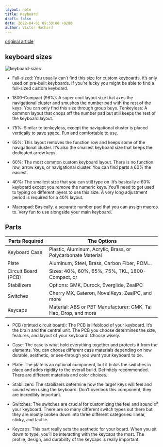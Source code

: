 ```yaml
---
layout: note
title: Keyboard
draft: false
date: 2022-04-01 09:30:00 +0200
author: Victor Hachard
---
```


[original article](https://switchandclick.com/how-to-build-a-keyboard/)

## keyboard sizes

![keyboard-sizes]({{site.baseurl}}/res/keyboard/keyboard-sizes.jpg)

-   Full-sized: You usually can’t find this size for custom keyboards, it’s only used on pre-built keyboards. If you’re lucky you might be able to find a full-sized custom keyboard.

-   1800-Compact (96%): A super cool layout size that axes the navigational cluster and smushes the number pad with the rest of the keys. You can only find this size through group buys.
Tenkeyless: A common layout that chops off the number pad but still keeps the rest of the keyboard layout.

-   75%: Similar to tenkeyless, except the navigational cluster is placed vertically to save space. Fun and comfortable to use.

-   65%: This layout removes the function row and keeps some of the navigational cluster. It’s also the smallest keyboard size that keeps the dedicated arrow keys.

-   60%: The most common custom keyboard layout. There is no function row, arrow keys, or navigational cluster. You can find parts a 60% the easiest.

-   40%: The smallest size that you can still type on. It’s basically a 60% keyboard except you remove the numeric keys. You’ll need to get used to typing on different layers to use this size. A very long adjustment period is required for a 40% layout.

-   Macropad: Basically, a separate number pad that you can assign macros to. Very fun to use alongside your main keyboard.

## Parts

| Parts Required     | The Options                                                       |
|--------------------|-------------------------------------------------------------------|
|Keyboard Case       | Plastic, Aluminum, Acrylic, Brass, or Polycarbonate Material      |
|Plate               | Aluminum, Steel, Brass, Carbon Fiber, POM…                        |
|Circuit Board (PCB) | Sizes: 40%, 60%, 65%, 75%, TKL, 1800-Compact, or |Full-Sized      |
|Stabilizers	     | Options: GMK, Durock, Everglide, ZealPC                           |
|Switches            | Cherry MX, Gateron, NovelKeys, ZealPC, and more                   |
|Keycaps             | Material: ABS or PBT   Manufacturer: GMK, Tai Hao, Drop, and more |

-   PCB (printed circuit board): The PCB is lifeblood of your keyboard. It’s the brain and the central unit. The PCB you choose determines the size, features, and layout of your keyboard. Choose wisely.

-   Case: The case is what hold everything together and protects it from the elements. You can choose different case materials depending on how durable, aesthetic, or see-through you want your keyboard to be.

-   Plate: The plate is an optional component, but it holds the switches in place and adds rigidity to the overall build. Definitely recommended. There are different materials and color choices.

-   Stabilizers: The stabilizers determine how the larger keys will feel and sound when using the keyboard. Don’t overlook this component, they are incredibly important.

-   Switches: The switches are crucial for customizing the feel and sound of your keyboard. There are so many different switch types out there but they are mostly broken down into three different categories: linear, clicky, and tactile.

-   Keycaps: This part really sets the aesthetic for your board. When you sit down to type, you’ll be interacting with the keycaps the most. The profile, design, and durability of the keycaps is really important.
